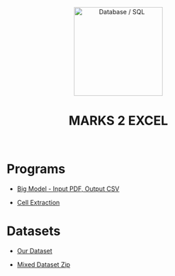<p align="center">
<img src="https://img.icons8.com/officel/384/null/import-csv.png" title = "Database / SQL" height='200'></p>

<h1 align="center"> MARKS 2 EXCEL </h1>

<!-- ---------------------------------------------------  -->

<br>

# Programs

* [Big Model - Input PDF, Output CSV](https://github.com/004Ajay/S6_Mini_Project/blob/main/Codes/image%20to%20table/big%20model.ipynb)

* [Cell Extraction](https://github.com/004Ajay/S6_Mini_Project/blob/main/Codes/cell_extraction/cell_extraction.ipynb)

# Datasets

* [Our Dataset](https://github.com/004Ajay/S6_Mini_Project/blob/main/Codes/cell_extraction/cell_extraction.ipynb) 

* [Mixed Dataset Zip](https://github.com/004Ajay/S6_Mini_Project/blob/main/dataset/Mixed_Marks_Dataset.zip)




<!-- 
#### This is not exactly an automated data entry software, but it is a telegram bot linked application to make (pre-customized) Excel sheet out of Mark sheet (uploaded as PDF)

<br>

Click the drop down to see contents
<details>
<summary> Contents </summary>

### Click any heading below to go to it

[Working of the App](#Working-of-the-App)

[Why not a `WhatsApp Bot`?](#why-not-a-whatsapp-bot)


[More Detailed Working](#More-Detailed-Working)

[Vishnuprasad KG](https://github.com/VISHNUPRASAD-K-G)


</details>

<br>

---

## Working of the App

* User starts the telegram bot (`bot_name`) → click or tpye `/start`
* User sends the `PDF file` having front pages of Stundent's Marksheet
* User waits to receive the `CSV file` containing students name, marks entered in respective columns 


<br>

---

## Why not a `WhatsApp Bot`?

WhatsApp also has good features of BOTS. But if we need to build a bot we need:

* A separate mobile number to start WhatsApp Business account
* WhatsApp Business API is paid
* Lack of functionalities & developer support
* Centralized, owned by Meta Platforms (Facebook)

<br>

---

-->